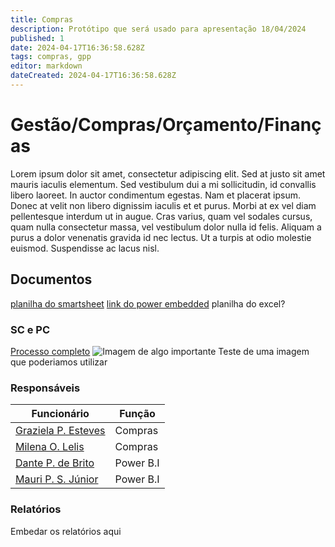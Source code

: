 ```yaml
---
title: Compras
description: Protótipo que será usado para apresentação 18/04/2024
published: 1
date: 2024-04-17T16:36:58.628Z
tags: compras, gpp
editor: markdown
dateCreated: 2024-04-17T16:36:58.628Z
---
```


# Gestão/Compras/Orçamento/Finanças
Lorem ipsum dolor sit amet, consectetur adipiscing elit. Sed at justo sit amet mauris iaculis elementum. Sed vestibulum dui a mi sollicitudin, id convallis libero laoreet. In auctor condimentum egestas. Nam et placerat ipsum. Donec at velit non libero dignissim iaculis et et purus. Morbi at ex vel diam pellentesque interdum ut in augue. Cras varius, quam vel sodales cursus, quam nulla consectetur massa, vel vestibulum dolor nulla id felis. Aliquam a purus a dolor venenatis gravida id nec lectus. Ut a turpis at odio molestie euismod. Suspendisse ac lacus nisl.

## Documentos
[planilha do smartsheet](https://app.smartsheet.com/reports/6FqVc5MwFqpj98p4g2Pjhwfm54M9VGvP7G3C8H91?view=grid)
[link do power embedded](https://portalbi.cnpem.br/Organization/1cc69a46-9b90-4e06-87df-190d4b140426/Report/4d21bcae-1a46-4fa9-aa7a-b20fa80ba93c)
planilha do excel?

### SC e PC
[Processo completo](https://cnpemcamp.sharepoint.com/:b:/r/sites/lnls/gpp/SiteAssets/SitePages/Home-%20Aquisi%C3%A7%C3%B5es/Modelo-do-Processo-de-Compras.pdf?csf=1&web=1&e=1qiDve)
![Imagem de algo importante](https://img.freepik.com/vetores-premium/importante-escrito-na-etiqueta-vermelha-sinal-de-publicidade-ilustracao-em-vetor-das-acoes_100456-4190.jpg?w=1380)
Teste de uma imagem que poderiamos utilizar

### Responsáveis

| Funcionário | Função |
| --------- | ----------- |
| [Graziela P. Esteves](graziela.esteves@lnls.br) | Compras |
| [Milena O. Lelis](milena.lelis@lnls.br) | Compras |
| [Dante P. de Brito](dante.brito@lnls.br) | Power B.I |
| [Mauri P. S. Júnior](mauri.junior@lnls.br) | Power B.I |

### Relatórios

Embedar os relatórios aqui
